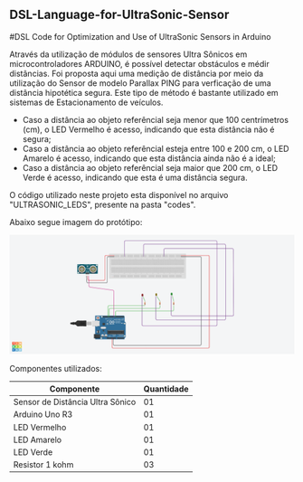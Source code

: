 ## DSL-Language-for-UltraSonic-Sensor
#DSL Code for Optimization and Use of UltraSonic Sensors in Arduino
 
 Através da utilização de módulos de sensores Ultra Sônicos em microcontroladores ARDUINO, é possível detectar obstáculos e médir distâncias. Foi proposta aqui uma medição de distância por meio da utilização do Sensor de modelo Parallax PING para verficação de uma distância hipotética segura. Este tipo de método é bastante utilizado em sistemas de Estacionamento de veículos.
 
* Caso a distância ao objeto referêncial seja menor que 100 centrímetros (cm), o LED Vermelho é acesso, indicando que esta distância não é segura;
* Caso a distância ao objeto referêncial esteja entre 100 e 200 cm, o LED Amarelo é acesso, indicando que esta distância ainda não é a ideal;
* Caso a distância ao objeto referêncial seja maior que 200 cm, o LED Verde é acesso, indicando que esta é uma distância segura.
 
 O código utilizado neste projeto esta disponível no arquivo "ULTRASONIC_LEDS", presente na pasta "codes".
 
 Abaixo segue imagem do protótipo:
 
![ScreenShot](pictures/SONAR_LEDS.png)


Componentes utilizados:

Componente| Quantidade 
------------- |------------- |
 Sensor de Distância Ultra Sônico| 01   
 Arduino Uno R3 | 01
 LED Vermelho | 01
 LED Amarelo | 01
 LED Verde | 01
 Resistor 1 kohm | 03
 




